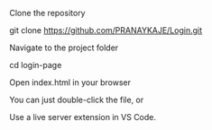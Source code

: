 Clone the repository

git clone https://github.com/PRANAYKAJE/Login.git

Navigate to the project folder

cd login-page

Open index.html in your browser

You can just double-click the file, or

Use a live server extension in VS Code.
